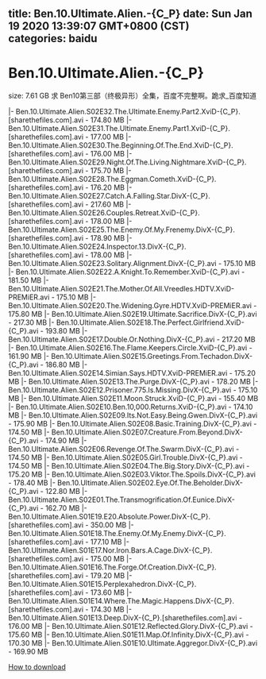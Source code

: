 
title: Ben.10.Ultimate.Alien.-{C_P}
date: Sun Jan 19 2020 13:39:07 GMT+0800 (CST)    
categories: baidu
---

# Ben.10.Ultimate.Alien.-{C_P}
size: 7.61 GB
 求 Ben10第三部（终极异形）全集，百度不完整啊。跪求_百度知道
 
|- Ben.10.Ultimate.Alien.S02E32.The.Ultimate.Enemy.Part2.XviD-{C_P}.[sharethefiles.com].avi - 174.80 MB
|- Ben.10.Ultimate.Alien.S02E31.The.Ultimate.Enemy.Part1.XviD-{C_P}.[sharethefiles.com].avi - 177.00 MB
|- Ben.10.Ultimate.Alien.S02E30.The.Beginning.Of.The.End.XviD-{C_P}.[sharethefiles.com].avi - 176.00 MB
|- Ben.10.Ultimate.Alien.S02E29.Night.Of.The.Living.Nightmare.XviD-{C_P}.[sharethefiles.com].avi - 175.70 MB
|- Ben.10.Ultimate.Alien.S02E28.The.Eggman.Cometh.XviD-{C_P}.[sharethefiles.com].avi - 176.20 MB
|- Ben.10.Ultimate.Alien.S02E27.Catch.A.Falling.Star.DivX-{C_P}.[sharethefiles.com].avi - 217.60 MB
|- Ben.10.Ultimate.Alien.S02E26.Couples.Retreat.XviD-{C_P}.[sharethefiles.com].avi - 178.00 MB
|- Ben.10.Ultimate.Alien.S02E25.The.Enemy.Of.My.Frenemy.DivX-{C_P}.[sharethefiles.com].avi - 178.90 MB
|- Ben.10.Ultimate.Alien.S02E24.Inspector.13.DivX-{C_P}.[sharethefiles.com].avi - 178.00 MB
|- Ben.10.Ultimate.Alien.S02E23.Solitary.Alignment.DivX-{C_P}.avi - 175.10 MB
|- Ben.10.Ultimate.Alien.S02E22.A.Knight.To.Remember.XviD-{C_P}.avi - 181.50 MB
|- Ben.10.Ultimate.Alien.S02E21.The.Mother.Of.All.Vreedles.HDTV.XviD-PREMiER.avi - 175.10 MB
|- Ben.10.Ultimate.Alien.S02E20.The.Widening.Gyre.HDTV.XviD-PREMiER.avi - 175.80 MB
|- Ben.10.Ultimate.Alien.S02E19.Ultimate.Sacrifice.DivX-{C_P}.avi - 217.30 MB
|- Ben.10.Ultimate.Alien.S02E18.The.Perfect.Girlfriend.XviD-{C_P}.avi - 193.80 MB
|- Ben.10.Ultimate.Alien.S02E17.Double.Or.Nothing.DivX-{C_P}.avi - 217.20 MB
|- Ben.10.Ultimate.Alien.S02E16.The.Flame.Keepers.Circle.XviD-{C_P}.avi - 161.90 MB
|- Ben.10.Ultimate.Alien.S02E15.Greetings.From.Techadon.DivX-{C_P}.avi - 186.80 MB
|- Ben.10.Ultimate.Alien.S02E14.Simian.Says.HDTV.XviD-PREMiER.avi - 175.20 MB
|- Ben.10.Ultimate.Alien.S02E13.The.Purge.DivX-{C_P}.avi - 178.20 MB
|- Ben.10.Ultimate.Alien.S02E12.Prisoner.775.Is.Missing.DivX-{C_P}.avi - 175.10 MB
|- Ben.10.Ultimate.Alien.S02E11.Moon.Struck.XviD-{C_P}.avi - 155.40 MB
|- Ben.10.Ultimate.Alien.S02E10.Ben.10,000.Returns.XviD-{C_P}.avi - 174.10 MB
|- Ben.10.Ultimate.Alien.S02E09.Its.Not.Easy.Being.Gwen.DivX-{C_P}.avi - 175.90 MB
|- Ben.10.Ultimate.Alien.S02E08.Basic.Training.DivX-{C_P}.avi - 174.50 MB
|- Ben.10.Ultimate.Alien.S02E07.Creature.From.Beyond.DivX-{C_P}.avi - 174.90 MB
|- Ben.10.Ultimate.Alien.S02E06.Revenge.Of.The.Swarm.DivX-{C_P}.avi - 174.50 MB
|- Ben.10.Ultimate.Alien.S02E05.Girl.Trouble.DivX-{C_P}.avi - 174.50 MB
|- Ben.10.Ultimate.Alien.S02E04.The.Big.Story.DivX-{C_P}.avi - 175.20 MB
|- Ben.10.Ultimate.Alien.S02E03.Viktor.The.Spoils.DivX-{C_P}.avi - 178.40 MB
|- Ben.10.Ultimate.Alien.S02E02.Eye.Of.The.Beholder.DivX-{C_P}.avi - 122.80 MB
|- Ben.10.Ultimate.Alien.S02E01.The.Transmogrification.Of.Eunice.DivX-{C_P}.avi - 162.70 MB
|- Ben.10.Ultimate.Alien.S01E19.E20.Absolute.Power.DivX-{C_P}.[sharethefiles.com].avi - 350.00 MB
|- Ben.10.Ultimate.Alien.S01E18.The.Enemy.Of.My.Enemy.DivX-{C_P}.[sharethefiles.com].avi - 177.10 MB
|- Ben.10.Ultimate.Alien.S01E17.Nor.Iron.Bars.A.Cage.DivX-{C_P}.[sharethefiles.com].avi - 175.00 MB
|- Ben.10.Ultimate.Alien.S01E16.The.Forge.Of.Creation.DivX-{C_P}.[sharethefiles.com].avi - 179.20 MB
|- Ben.10.Ultimate.Alien.S01E15.Perplexahedron.DivX-{C_P}.[sharethefiles.com].avi - 173.60 MB
|- Ben.10.Ultimate.Alien.S01E14.Where.The.Magic.Happens.DivX-{C_P}.[sharethefiles.com].avi - 174.30 MB
|- Ben.10.Ultimate.Alien.S01E13.Deep.DivX-{C_P}.[sharethefiles.com].avi - 176.00 MB
|- Ben.10.Ultimate.Alien.S01E12.Reflected.Glory.DivX-{C_P}.avi - 175.60 MB
|- Ben.10.Ultimate.Alien.S01E11.Map.Of.Infinity.DivX-{C_P}.avi - 170.30 MB
|- Ben.10.Ultimate.Alien.S01E10.Ultimate.Aggregor.DivX-{C_P}.avi - 169.90 MB

[How to download](https://bpcam.bemobtrk.com/go/2ceec3aa-1ca2-46d6-b9ff-aaa5c184517c?jno=3479)